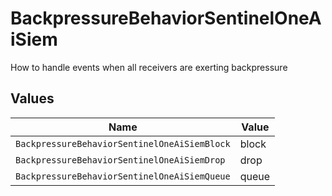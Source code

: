 # BackpressureBehaviorSentinelOneAiSiem

How to handle events when all receivers are exerting backpressure


## Values

| Name                                         | Value                                        |
| -------------------------------------------- | -------------------------------------------- |
| `BackpressureBehaviorSentinelOneAiSiemBlock` | block                                        |
| `BackpressureBehaviorSentinelOneAiSiemDrop`  | drop                                         |
| `BackpressureBehaviorSentinelOneAiSiemQueue` | queue                                        |